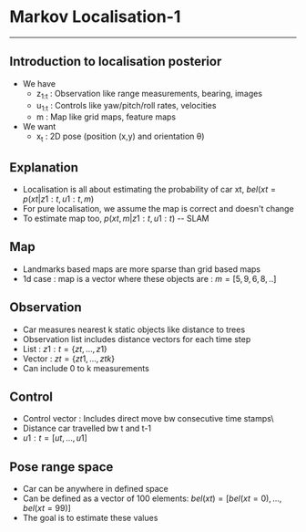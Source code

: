 # Markov Localisation-1

---

## Introduction to localisation posterior
- We have
  - z<sub>1:t</sub> : Observation like range measurements, bearing, images
  - u<sub>1:t</sub> : Controls like yaw/pitch/roll rates, velocities
  - m : Map like grid maps, feature maps
- We want
  - x<sub>t</sub> : 2D pose (position (x,y) and orientation &theta;)

## Explanation
- Localisation is all about estimating the probability of car xt, $bel(xt = p(xt | z1:t, u1:t, m)$
- For pure localisation, we assume the map is correct and  doesn't change
- To estimate map too, $p(xt, m | z1:t, u1:t)$ -- SLAM

## Map
- Landmarks based maps are more sparse than grid based maps
- 1d case : map is a vector where these objects are : $m = [5, 9, 6, 8, ..]$

## Observation
- Car measures nearest k static objects like distance to trees
- Observation list includes distance vectors for each time step
- List : $z1:t = \{ zt, ..., z1\}$
- Vector : $zt = \{ zt1, ..., ztk\}$
- Can include 0 to k measurements

## Control
- Control vector : Includes direct move bw consecutive time stamps\
- Distance car travelled bw t and t-1
- $u1:t = [ut, ..., u1]$

## Pose range space
- Car can be anywhere in defined space
- Can be defined as a vector of 100 elements: $bel(xt) = [bel(xt=0), ..., bel(xt=99)]$
- The goal is to estimate these values
